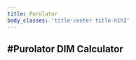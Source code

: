 ```yaml
---
title: Purolator
body_classes: 'title-center title-h1h2'
---
```


#Purolator DIM Calculator
------------------------

<script>
var length = 0;
var width = 0;
var height = 0;
var weight = 0;

</script>